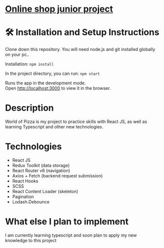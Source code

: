 # [Online shop junior project]( https://jokk3r.github.io/World-Pizza/)

# 🛠 Installation and Setup Instructions

Clone down this repository. You will need node.js and git installed globally on your pc..

Installation: `npm install`

In the project directory, you can run: `npm start`

Runs the app in the development mode.\
Open [http://localhost:3000](http://localhost:3000) to view it in the browser.

# Description
World of Pizza is my project to practice skills with React JS, as well as learning Typescript and other new technologies.

# Technologies 
- React JS 
- Redux Toolkit (data storage)
- React Router v6 (navigation)
- Axios + Fetch (backend request submission)
- React Hooks
- SCSS 
- React Content Loader (skeleton)
- Pagination 
- Lodash.Debounce

# What else I plan to implement
I am currently learning typescript and soon plan to apply my new knowledge to this project
